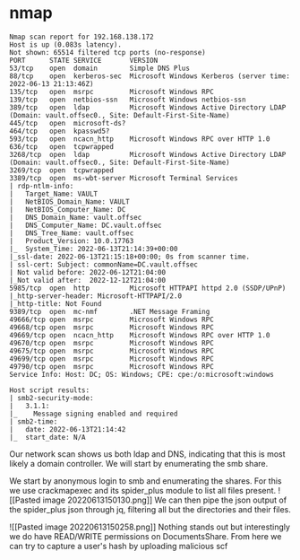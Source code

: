# nmap 
```
Nmap scan report for 192.168.138.172
Host is up (0.083s latency).
Not shown: 65514 filtered tcp ports (no-response)
PORT      STATE SERVICE       VERSION
53/tcp    open  domain        Simple DNS Plus
88/tcp    open  kerberos-sec  Microsoft Windows Kerberos (server time: 2022-06-13 21:13:46Z)
135/tcp   open  msrpc         Microsoft Windows RPC
139/tcp   open  netbios-ssn   Microsoft Windows netbios-ssn
389/tcp   open  ldap          Microsoft Windows Active Directory LDAP (Domain: vault.offsec0., Site: Default-First-Site-Name)
445/tcp   open  microsoft-ds?
464/tcp   open  kpasswd5?
593/tcp   open  ncacn_http    Microsoft Windows RPC over HTTP 1.0
636/tcp   open  tcpwrapped
3268/tcp  open  ldap          Microsoft Windows Active Directory LDAP (Domain: vault.offsec0., Site: Default-First-Site-Name)
3269/tcp  open  tcpwrapped
3389/tcp  open  ms-wbt-server Microsoft Terminal Services
| rdp-ntlm-info: 
|   Target_Name: VAULT
|   NetBIOS_Domain_Name: VAULT
|   NetBIOS_Computer_Name: DC
|   DNS_Domain_Name: vault.offsec
|   DNS_Computer_Name: DC.vault.offsec
|   DNS_Tree_Name: vault.offsec
|   Product_Version: 10.0.17763
|_  System_Time: 2022-06-13T21:14:39+00:00
|_ssl-date: 2022-06-13T21:15:18+00:00; 0s from scanner time.
| ssl-cert: Subject: commonName=DC.vault.offsec
| Not valid before: 2022-06-12T21:04:00
|_Not valid after:  2022-12-12T21:04:00
5985/tcp  open  http          Microsoft HTTPAPI httpd 2.0 (SSDP/UPnP)
|_http-server-header: Microsoft-HTTPAPI/2.0
|_http-title: Not Found
9389/tcp  open  mc-nmf        .NET Message Framing
49666/tcp open  msrpc         Microsoft Windows RPC
49668/tcp open  msrpc         Microsoft Windows RPC
49669/tcp open  ncacn_http    Microsoft Windows RPC over HTTP 1.0
49670/tcp open  msrpc         Microsoft Windows RPC
49675/tcp open  msrpc         Microsoft Windows RPC
49699/tcp open  msrpc         Microsoft Windows RPC
49790/tcp open  msrpc         Microsoft Windows RPC
Service Info: Host: DC; OS: Windows; CPE: cpe:/o:microsoft:windows

Host script results:
| smb2-security-mode: 
|   3.1.1: 
|_    Message signing enabled and required
| smb2-time: 
|   date: 2022-06-13T21:14:42
|_  start_date: N/A
```

Our network scan shows us both ldap and DNS, indicating that this is most likely a domain controller. We will start by enumerating the smb share.

We start by anonymous login to smb and enumerating the shares. For this we use crackmapexec and its spider_plus module to list all files present.
![[Pasted image 20220613150130.png]]
We can then pipe the json output of the spider_plus json through jq, filtering all but the directories and their files. 

![[Pasted image 20220613150258.png]]
Nothing stands out but interestingly we do have READ/WRITE permissions on DocumentsShare. From here we can try to capture a user's hash by uploading malicious scf 

